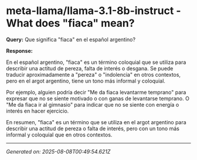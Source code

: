 # meta-llama/llama-3.1-8b-instruct - What does "fiaca" mean?

**Query:** Que significa "fiaca" en el español argentino?



**Response:**

En el español argentino, "fiaca" es un término coloquial que se utiliza para describir una actitud de pereza, falta de interés o desgana. Se puede traducir aproximadamente a "pereza" o "indolencia" en otros contextos, pero en el argot argentino, tiene un tono más informal y coloquial.

Por ejemplo, alguien podría decir "Me da fiaca levantarme temprano" para expresar que no se siente motivado o con ganas de levantarse temprano. O "Me da fiaca ir al gimnasio" para indicar que no se siente con energía o interés en hacer ejercicio.

En resumen, "fiaca" es un término que se utiliza en el argot argentino para describir una actitud de pereza o falta de interés, pero con un tono más informal y coloquial que en otros contextos.

---
*Generated on: 2025-08-08T00:49:54.621Z*
